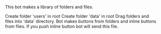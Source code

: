 This bot makes a library of folders and files.

Create folder 'users' in root
Create folder 'data' in root
Drag folders and files into 'data' directory. 
Bot makes buttons from folders and inline buttons from files.
If you push inline button bot will send this file.
